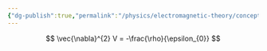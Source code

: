 ```yaml
---
{"dg-publish":true,"permalink":"/physics/electromagnetic-theory/concepts/electrostatics/poisson-s-equation/"}
---
```


$$
\vec{\nabla}^{2} V = -\frac{\rho}{\epsilon_{0}}
$$

